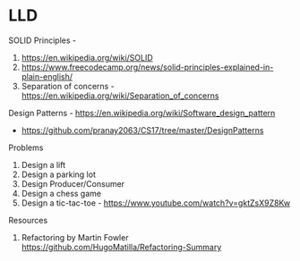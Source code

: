 # LLD

SOLID Principles -
  1. https://en.wikipedia.org/wiki/SOLID
  2. https://www.freecodecamp.org/news/solid-principles-explained-in-plain-english/
  3. Separation of concerns - https://en.wikipedia.org/wiki/Separation_of_concerns

Design Patterns - https://en.wikipedia.org/wiki/Software_design_pattern
* https://github.com/pranay2063/CS17/tree/master/DesignPatterns

Problems
  1. Design a lift
  2. Design a parking lot
  3. Design Producer/Consumer
  4. Design a chess game
  5. Design a tic-tac-toe - https://www.youtube.com/watch?v=gktZsX9Z8Kw

Resources
  1. Refactoring by Martin Fowler https://github.com/HugoMatilla/Refactoring-Summary 
